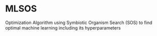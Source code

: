 # MLSOS
Optimization Algorithm using Symbiotic Organism Search (SOS) to find optimal machine learning including its hyperparameters
